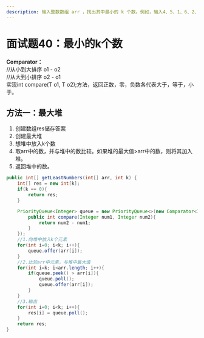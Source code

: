 ```yaml
---
description: 输入整数数组 arr ，找出其中最小的 k 个数。例如，输入4、5、1、6、2、7、3、8这8个数字，则最小的4个数字是1、2、3、4。
---
```


# 面试题40：最小的k个数

**Comparator：**  
//从小到大排序 o1 - o2  
//从大到小排序 o2 - o1  
实现int compare\(T o1, T o2\);方法，返回正数，零，负数各代表大于，等于，小于。

## 方法一：最大堆

1. 创建数组res储存答案
2. 创建最大堆
3. 想堆中放入k个数
4. 取arr中的数，并与堆中的数比较。如果堆的最大值&gt;arr中的数，则将其加入堆。
5. 返回堆中的数。

```java
public int[] getLeastNumbers(int[] arr, int k) {
    int[] res = new int[k];
    if(k == 0){
        return res;
    }

    PriorityQueue<Integer> queue = new PriorityQueue<>(new Comparator<Integer>(){
        public int compare(Integer num1, Integer num2){
            return num2 - num1;
        }
    });
    //1.向堆中放入k个元素
    for(int i=0; i<k; i++){
        queue.offer(arr[i]);
    }
    //2.比较arr中元素，与堆中最大值
    for(int i=k; i<arr.length; i++){
        if(queue.peek() > arr[i]){
            queue.poll();
            queue.offer(arr[i]);
        }
    }
    //3.输出
    for(int i=0; i<k; i++){
        res[i] = queue.poll();
    }
    return res;
}
```

